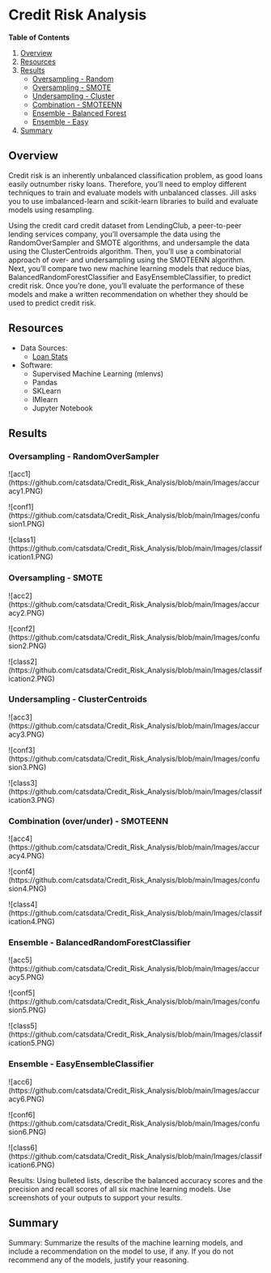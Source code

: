 # Credit Risk Analysis

**Table of Contents**

1. [Overview](https://github.com/catsdata/Credit_Risk_Analysis#overview)
2. [Resources](https://github.com/catsdata/Credit_Risk_Analysis#resources)
3. [Results](https://github.com/catsdata/Credit_Risk_Analysis#results)
    - [Oversampling - Random](https://github.com/catsdata/Credit_Risk_Analysis#oversampling---randomoversampler)
    - [Oversampling - SMOTE](https://github.com/catsdata/Credit_Risk_Analysis#oversampling---smote)
    - [Undersampling - Cluster](https://github.com/catsdata/Credit_Risk_Analysis#undersampling---clustercentroids)
    - [Combination - SMOTEENN](https://github.com/catsdata/Credit_Risk_Analysis#combination-overunder---smoteenn)
    - [Ensemble - Balanced Forest](https://github.com/catsdata/Credit_Risk_Analysis#ensemble---balancedrandomforestclassifier)
    - [Ensemble - Easy](https://github.com/catsdata/Credit_Risk_Analysis#ensemble---easyensembleclassifier)
4. [Summary](https://github.com/catsdata/Credit_Risk_Analysis#summary)


## Overview

Credit risk is an inherently unbalanced classification problem, as good loans easily outnumber risky loans. Therefore, you’ll need to employ different techniques to train and evaluate models with unbalanced classes. Jill asks you to use imbalanced-learn and scikit-learn libraries to build and evaluate models using resampling.

Using the credit card credit dataset from LendingClub, a peer-to-peer lending services company, you’ll oversample the data using the RandomOverSampler and SMOTE algorithms, and undersample the data using the ClusterCentroids algorithm. Then, you’ll use a combinatorial approach of over- and undersampling using the SMOTEENN algorithm. Next, you’ll compare two new machine learning models that reduce bias, BalancedRandomForestClassifier and EasyEnsembleClassifier, to predict credit risk. Once you’re done, you’ll evaluate the performance of these models and make a written recommendation on whether they should be used to predict credit risk.

## Resources

- Data Sources: 
    - [Loan Stats](https://github.com/catsdata/Credit_Risk_Analysis/blob/main/Resources/LoanStats_2019Q1.csv)
- Software:  
    - Supervised Machine Learning (mlenvs)
    - Pandas
    - SKLearn
    - IMlearn
    - Jupyter Notebook

## Results

### Oversampling - RandomOverSampler

<p>![acc1](https://github.com/catsdata/Credit_Risk_Analysis/blob/main/Images/accuracy1.PNG)</p>
<p>![conf1](https://github.com/catsdata/Credit_Risk_Analysis/blob/main/Images/confusion1.PNG)</p>
<p>![class1](https://github.com/catsdata/Credit_Risk_Analysis/blob/main/Images/classification1.PNG)</p>

### Oversampling - SMOTE

<p>![acc2](https://github.com/catsdata/Credit_Risk_Analysis/blob/main/Images/accuracy2.PNG)</p>
<p>![conf2](https://github.com/catsdata/Credit_Risk_Analysis/blob/main/Images/confusion2.PNG)</p>
<p>![class2](https://github.com/catsdata/Credit_Risk_Analysis/blob/main/Images/classification2.PNG)</p>

### Undersampling - ClusterCentroids

<p>![acc3](https://github.com/catsdata/Credit_Risk_Analysis/blob/main/Images/accuracy3.PNG)</p>
<p>![conf3](https://github.com/catsdata/Credit_Risk_Analysis/blob/main/Images/confusion3.PNG)</p>
<p>![class3](https://github.com/catsdata/Credit_Risk_Analysis/blob/main/Images/classification3.PNG)</p>

### Combination (over/under) - SMOTEENN

<p>![acc4](https://github.com/catsdata/Credit_Risk_Analysis/blob/main/Images/accuracy4.PNG)</p>
<p>![conf4](https://github.com/catsdata/Credit_Risk_Analysis/blob/main/Images/confusion4.PNG)</p>
<p>![class4](https://github.com/catsdata/Credit_Risk_Analysis/blob/main/Images/classification4.PNG)</p>

### Ensemble - BalancedRandomForestClassifier

<p>![acc5](https://github.com/catsdata/Credit_Risk_Analysis/blob/main/Images/accuracy5.PNG)</p>
<p>![conf5](https://github.com/catsdata/Credit_Risk_Analysis/blob/main/Images/confusion5.PNG)</p>
<p>![class5](https://github.com/catsdata/Credit_Risk_Analysis/blob/main/Images/classification5.PNG)</p>

### Ensemble - EasyEnsembleClassifier

<p>![acc6](https://github.com/catsdata/Credit_Risk_Analysis/blob/main/Images/accuracy6.PNG)</p>
<p>![conf6](https://github.com/catsdata/Credit_Risk_Analysis/blob/main/Images/confusion6.PNG)</p>
<p>![class6](https://github.com/catsdata/Credit_Risk_Analysis/blob/main/Images/classification6.PNG)</p>

Results: Using bulleted lists, describe the balanced accuracy scores and the precision and recall scores of all six machine learning models. Use screenshots of your outputs to support your results.

## Summary

Summary: Summarize the results of the machine learning models, and include a recommendation on the model to use, if any. If you do not recommend any of the models, justify your reasoning.
